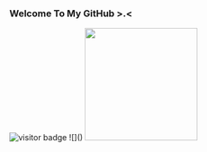 ### Welcome To My GitHub >.<

<img src="https://komarev.com/ghpvc/?username=alexismen22a" alt="visitor badge" data-canonical-src="https://komarev.com/ghpvc/?username=alexismen22a" style="max-width: 100%;">
![]()
<img src="https://i.giphy.com/media/RtdRhc7TxBxB0YAsK6/giphy.webp" width="200"> 

<!--
**alexismen22a/alexismen22a** is a ✨ _special_ ✨ repository because its `README.md` (this file) appears on your GitHub profile.

Here are some ideas to get you started:

- 🔭 I’m currently working on ...
- 🌱 I’m currently learning ...
- 👯 I’m looking to collaborate on ...
- 🤔 I’m looking for help with ...
- 💬 Ask me about ...
- 📫 How to reach me: ...
- 😄 Pronouns: ...
- ⚡ Fun fact: ...
-->
